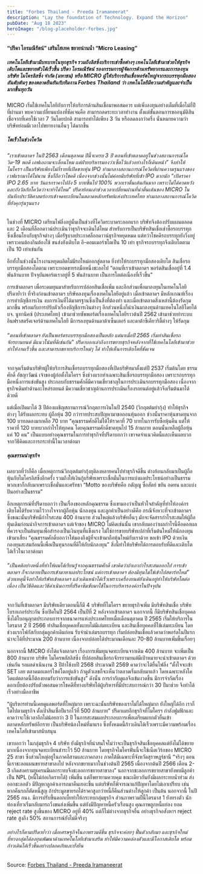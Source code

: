 ```yaml
---
title: "Forbes Thailand - Preeda Iramaneerat"
description: "Lay the foundation of Technology. Expand the Horizon"
pubDate: "Aug 18 2023"
heroImage: "/blog-placeholder-forbes.jpg"
---
```


#### “ปรีดา ไอรมณีรัตน์” เสริมไฮเทค ขยายน่านน้ำ “Micro Leasing”

##### เทคโนโลยีเข้ามามีบทบาทในทุกธุรกิจ รวมถึงลิสซิ่งบริการเช่าซื้อต่างๆ เทคโนโลยีเข้ามาช่วยให้ธุรกิจเติบโตและขยายตัวได้เร็วขึ้น ปรีดา ไอรมณีรัตน์ รองกรรมการผู้จัดการด้านทรัพยากรและการลงทุน บริษัท ไมโครลิสซิ่ง จำกัด (มหาชน) หรือ MICRO ผู้ให้บริการสินเชื่อพอร์ตใหญ่จากรถบรรทุกมือสองอันดับต้นๆ ของตลาดยืนยันกับทีมงาน Forbes Thailand ว่า เทคโนโลยีมีความสำคัญและจำเป็นมากขึ้นทุกวัน

MICRO เริ่มใช้เทคโนโลยีกับการให้บริการด้านสินเชื่อมาพอสมควร แต่เพิ่งลงทุนอย่างเต็มที่เมื่อไม่กี่ปีที่ผ่านมา พบความเปลี่ยนแปลงที่ชัดเจนคือ สามารถลดระยะเวลาทำงาน ตั้งแต่ขั้นตอนการขออนุมัติสินเชื่อจากที่เคยใช้เวลา 7 วันโดยปกติ สามารถทำได้เพียง 3 วัน หรือลดลงกว่าครึ่ง นั่นหมายความว่าบริษัทย่อมมีเวลาไปขยายงานอื่นๆ ได้มากขึ้น 

##### โตเร็วในช่วงโควิด

###### “เราเข้าตลาดฯ ในปี 2563 เดือนตุลาคม ปีนี้จะครบ 3 ปี ตอนที่เข้าตลาดอยู่ในช่วงสถานการณ์โควิด-19 พอดี เอฟเอถามจะเลื่อนไหม แต่ฝ่ายบริหารมองว่าเซ็ตไว้แล้วอย่างไรก็เดินหน้า” จึงทำให้ไมโครฯ เป็นบริษัทเพียงไม่กี่รายที่เปิดขายหุ้น IPO ท่ามกลางสถานการณ์โควิดที่ผ่านความรุนแรงของเวฟแรกมาได้ไม่นาน ซึ่งก็ถือว่าโชคดี เนื่องจากช่วงนั้นไม่ค่อยมีบริษัทที่เข้า IPO มากนัก “เปิดราคา IPO 2.65 บาท วันแรกราคาไปถึง 5 บาทขึ้นไป 100% พวกเราตื่นเต้นกันมาก เพราะไม่ได้คาดหวังและกังวัลกับโควิดว่าจะทำได้ไหม” ปรีดาย้อนเล่าช่วงเวลาเปลี่ยนผ่านที่น่าตื่นเต้นของ MICRO ในบันทึกประวัติศาสตร์การเข้าจดทะเบียนในตลาดหลักทรัพย์แห่งประเทศไทย ท่ามกลางสถานการณ์โควิดที่ยังคุกรุ่นรุนแรง

ในช่วงที่ MICRO เตรียมไฟลิ่งอยู่นั้นเป็นช่วงที่โควิดระบาดระลอกแรก บริษัทจึงต้องปรับแผนตลอด และ 2 เดือนที่ล็อกดาวน์ประเมินว่าธุรกิจจะเดินได้ไหม สำหรับการเป็นบริษัทสินเชื่อเช่าซื้อรถบรรทุก ซึ่งเชื่อมโยงกับธุรกิจต่างๆ เมื่อรัฐบาลประกาศล็อกดาวน์ธุรกิจหยุดหมด แต่ทว่าโชคดีรถบรรทุกยังวิ่งอยู่เพราะคนต้องกินต้องใช้ ขนส่งยังเติบโต อี-คอมเมอร์ซโตเป็น 10 เท่า ธุรกิจรถบรรทุกจึงเติบโตตามเป็น 10 เท่าเช่นกัน

อีกทั้งในช่วงนั้นโรงงานหยุดผลิตไม่มีรถใหม่ออกสู่ตลาด ยิ่งทำให้รถบรรทุกมือสองเติบโต สินเชื่อรถบรรทุกมือสองโตตาม เพราะยอดขายรถมือหนึ่งชะลอไป “ตอนที่เราเข้าตลาดฯ พอร์ตสินเชื่ออยู่ที่ 1.4 พันล้านบาท ปัจจุบันพอร์ตเราอยู่ที่ 5 พันล้านบาท เป็นการโตต่อเนื่องที่เร็วขึ้น” 
    
การเข้าตลาดฯ เพื่อระดมทุนมาสำหรับการปล่อยสินเชื่อเพิ่ม และอีกส่วนเพื่อมาลงทุนในเทคโนโลยี ปรีดาย้ำว่า ที่จริงก่อนเข้าตลาดฯ บริษัทลงทุนเรื่องเทคโนโลยีอยู่แล้ว เมื่อเข้าตลาดฯ มีหลักเกณฑ์เรื่องการทำบัญชีการเงิน งบการเงินที่ได้มาตรฐานซึ่งเป็นสิ่งที่ต้องทำ และเมื่อเข้าตลาดสิ่งเหล่านี้ต้องรัดกุมมากขึ้น พร้อมกับการปรับตัวเรื่องบัญชีการเงินต่างๆ อีกส่วนหนึ่งก็นำเงินมาลงทุนด้านเทคโนโลยีโดยได้ บจ. นูทานิคซ์ (ประเทศไทย) เข้ามาช่วยซัพพอร์ตเรื่องเทคโนโลยีราวต้นปี 2562 เข้ามาช่วยทำระบบอินฟราสตรัคเจอร์ด้านเทคโนโลยี มีการลงทุนด้านดาต้าเซ็นเตอร์ และดาต้าซีเคียวริตี้ต่างๆ ให้รัดกุม

###### “ตอนที่เข้าตลาดฯ ยังเป็นพอร์ตรถบรรทุกมือสองเป็นหลัก แต่มาเมื่อปี 2565 เริ่มทำสินเชื่อรถจักรยานยนต์ มีแนวโน้มที่ดีเช่นกัน” ปรีดาบอกเล่าถึงการขยายธุรกิจหลังจากที่ใช้เทคโนโลยีเข้ามาช่วยทำให้งานเร็วขึ้น และสามารถขยายบริการใหม่ๆ ได้ ทำให้เห็นการเติบโตที่ชัดเจน

จากจุดเริ่มต้นบริษัทผู้ให้บริการสินเชื่อรถบรรทุกมือสองที่เปิดบริษัทมาตั้งแต่ปี 2537 เริ่มต้นโดย ธรรมศักดิ์ อัชญาวัฒน์ เจ้าของผู้ก่อตั้งไมโครฯ ซึ่งช่วงแรกทำเฉพาะสินเชื่อรถบรรทุกมือสอง เพราะรถบรรทุกมือหนึ่งการแข่งขันสูง ประกอบกับธรรมศักดิ์มีความเชี่ยวชาญในการประเมินรถบรรทุกมือสอง เนื่องจากธุรกิจเดิมทำด้านอะไหล่รถยนต์ มีความเชี่ยวชาญด้านการประเมินเรื่องรถยนต์อยู่แล้วจึงเริ่มต้นมาได้ด้วยดี

แต่เมื่อเปิดมาได้ 3 ปีต้องเผชิญสถานการณ์วิกฤตการเงินในปี 2540 (วิกฤตต้มยำกุ้ง) ทำให้ธุรกิจต่างๆ ได้รับผลกระทบ ผู้ถือหุ้น 30 กว่ารายประสบปัญหามาขอถอนหุ้นออก ช่วงนั้นราคาหุ้นขาดทุนจาก 100 บาทลดลงมาเหลือ 70 บาท “คุณธรรมศักดิ์ไม่ได้ให้ราคาที่ 70 บาทในการรับซื้อหุ้นคืน แต่ให้ราคาที่ 120 บาทบวกกำไรให้ทุกคน โดยคุณธรรมศักดิ์ขาดทุนไป 15 ล้านบาท ตอนนั้นเหลือผู้ถือหุ้นแค่ 10 คน” เป็นแบบอย่างคุณธรรมในการทำธุรกิจที่ปรีดาบอกว่า เขาจดจำแนวคิดนี้และเห็นผลบวกจากวิธีคิดและการกระทำนี้ในเวลาต่อมา

##### คุณธรรมนำธุรกิจ
    
ผลบวกที่ว่าก็คือ เมื่อเหตุการณ์วิกฤตต้มยำกุ้งยุติลงหลายคนไปทำธุรกิจดีขึ้น ต่างย้อนกลับมาเป็นผู้ถือหุ้นกับไมโครลิสซิ่งอีกครั้ง รวมถึงให้เงินกู้บริษัทเพราะเชื่อมั่นในการแบ่งผลประโยชน์อย่างเป็นธรรม พวกเขาก็กลับมาเพราะเชื่อมั่นและศรัทธา “Motto ของบริษัทคือ กตัญญู ซื่อสัตย์ ขยัน อดทน และแบ่งปันอย่างเป็นธรรม” 

อีกเหตุการณ์ที่ปรีดาบอกว่า เป็นเรื่องของหลักคุณธรรม ซึ่งเขามองว่าเป็นหัวใจสำคัญที่ทำให้องค์กรเติบโตได้รับความไว้วางใจจากผู้ถือหุ้น นักลงทุน และลูกค้าเป็นอย่างดีคือ กรณีจังหวะที่จะเข้าตลาดฯ ซึ่งขณะนั้นบริษัทมีกำไรสะสม 400 ล้านบาท ส่วนใหญ่แล้วบริษัทอื่นๆ มักจะจัดสรรกำไรสะสมให้ผู้ถือหุ้นเดิมก่อนนำกิจการเข้าตลาดฯ แต่เจ้าของ MICRO ไม่คิดเช่นนั้น เขากลับมองว่าผลกำไรนี้คือดอกผลที่ควรจะเป็นต้นทุนเพื่อสำรองเป็นเงินทุนที่แข็งแรง ไม่ใช่การขายบริษัทเปล่าที่เริ่มต้นใหม่ให้นักลงทุนเข้ามาเสี่ยง “คุณธรรมศักดิ์บอกว่าให้มองถึงผู้ที่จะเข้ามาถือหุ้นใหม่กับเราด้วย ขอเข้า IPO ด้วยเงินกองทุนสะสมก้อนนี้เพื่อเป็นทุนรอนที่ดีให้กับนักลงทุน” สิ่งนี้ทำให้บริษัทได้การตอบรับที่ดีและเติบโตได้เร็วในเวลาต่อมา 

###### “เป็นคติอย่างหนึ่งที่ทำให้ผมได้เรียนรู้จากคุณธรรมศักดิ์ เขาคิดว่าถ้าเอากำไรสะสมออกไป การเข้าตลาดฯ ก็จะกลายเป็นการเข้ามาหาผลประโยชน์ แต่การเข้าตลาดฯ ต้องมีทุนไม่ใช่เข้าไปสตาร์ทใหม่” ด้วยเหตุนี้จึงทำให้บริษัทเข้าตลาดฯ แล้วเดินหน้าได้เร็วเพราะเครื่องยนต์ยังเดินอยู่ทำให้บริษัทโตต่อเนื่อง เป็นวิธีคิดและวิธีดำเนินการที่ปรีดาซึมซับมาใช้ในการบริหารองค์กรในปัจจุบัน 

จากวันที่เข้าตลาดฯ มีบริษัทเดียวตอนนี้ก็มี 4 บริษัทที่ไมโครฯ ขยายธุรกิจเพิ่ม มีบริษัทสินเชื่อ บริษัทโบรกเกอร์ประกัน ซึ่งเปิดในปี 2564 เป็นปีที่ 2 หลังจากเข้าตลาดฯ นอกจากนี้ ก็มีบริษัทสินเชื่อบุคคล ซึ่งได้ใบอนุญาตประกอบการจากธนาคารแห่งประเทศไทยเมื่อเดือนตุลาคม ปี 2565 เริ่มให้บริการในไตรมาส 2 ปี 2566 ทำสินเชื่อบุคคลทั้งแบบไม่มีเล่มทะเบียน และสินเชื่อบุคคลที่ใช้เล่มทะเบียน 
โดยช่วงแรกโฟกัสกับกลุ่มลูกค้าเดิมก่อน รับจำนำเล่มรถบรรทุก เริ่มปล่อยสินเชื่อแล้วคาดว่าพอร์ตในปีแรกน่าจะได้ที่ประมาณ 200 ล้านบาท เนื่องจากปล่อยได้ประมาณเดือนละ 70-80 ล้านบาทเพิ่มขึ้นเรื่อยๆ 
    
นอกจากนี้ MICRO ยังได้แจ้งตลาดฯ เรื่องการเพิ่มทุนจดทะเบียนจากเดิม 400 ล้านบาท จะเพิ่มเป็น 800 ล้านบาท บริษัท ไมโครพลัสลิสซิ่ง ที่ปล่อยสินเชื่อรถจักรยานยนต์มีเป้าหมายจะนำเข้าตลาดฯ ด้วยเช่นกัน รอผลดำเนินงาน 3 ปีถ้าใช้งบปี 2568 ประมาณปี 2569 คาดว่าจะได้ยื่นไฟลิ่ง “ตั้งใจจะเข้า SET เลย ตลาดมอเตอร์ไซค์โตอยู่แล้ว ถ้าดูตัวเลขก็จะเห็นว่าตลาดเริ่มกลับมาแล้ว โดยเฉพาะหลังโควิดแต่ตลาดนี้ก็ต้องยอมรับว่าการแข่งขันสูง” ดังนั้น การกำกับดูแลจึงเข้มงวดขึ้น มีการจำกัดเรื่องดอกเบี้ยต้องปรับตัวพอสมควรโชคดีที่ทางบริษัทได้ผู้บริหารที่มีประสบการณ์กว่า 30 ปีมาช่วย จึงทำได้เร็วอย่างมืออาชีพ 
    
“ผู้บริหารท่านนี้เคยดูแลพอร์ตที่ใหญ่มาก เพราะฉะนั้นบริษัทของเราไม่ได้ใหญ่มาก ยังใหญ่ได้อีก เราก็โตไปตามธุรกิจ ตั้งเป้าสินเชื่อปีแรกไว้ที่ 500 ล้านบาท” ปรีดาเผยอีกธุรกิจที่ไมโครฯ กำลังฟูมฟักและคาดว่าจะใช้เวลาอีกไม่น้อยกว่า 3 ปี ในการสะสมผลประกอบการเพื่อเตรียมแยกตัวยื่นเข้าตลาดหลักทรัพย์อีกราย เป็นบริษัทน้องใหม่ที่มาแรง ซึ่งทั้งหมดนี้ก้าวเดินได้เร็วเพราะมีความพร้อมเรื่องเทคโนโลยีเข้ามาสนับสนุน 

เขาบอกว่า ในกลุ่มธุรกิจ 4 บริษัท ยังมีธุรกิจที่น่าสนใจไม่ว่าจะเป็นธุรกิจสินเชื่อบุคคลแต่ยังไม่ได้ขยายมากเนื่องจากทุนจดทะเบียนชำระไว้ 50 ล้านบาท โดยธุรกิจไมโครฟินนี้จะใช้เน็ตเวิร์กของ MICRO 25 สาขา ซึ่งส่วนใหญ่อยู่ในภาคอีสานและภาคกลาง ภาคใต้มีเฉพาะที่จังหวัดสุราษฎร์ธานี “จริงๆ ตอนนี้เราชะลอแผนขยายสาขาลงไป หลังจากขยายมากในช่วงต้นปี 2565 เนื่องจากต้นปี 2566 เดือน 2-3 เกิดสงครามยูเครนมีผลกระทบจึงชะลอการขยายสาขาลง” 
นอกจากชะลอการขยายสาขายังพบมีลูกค้าเป็น NPL (หนี้ไม่ก่อเกิดรายได้) เพิ่มขึ้น แต่ก็พยายามควบคุม ขณะเดียวกันยังมีผลกระทบน้ำท่วม ส่งออกชะลอตัว มีปัญหาลูกค้าเอารถมาคืนเยอะขึ้น แต่บริษัทก็พิจารณาแก้ปัญหาโดยไม่เอาเปรียบ เช่น หากคืนรถก็ตัดหนี้สูญ ถ้าประมูลขายรถได้ราคาสูงกว่าหนี้ก็คืนส่วนต่างให้ลูกค้า เป็นต้น 
นอกจากนี้ ในปี 2565 กนง. มีการปรับขึ้นดอกเบี้ยทำให้กระทบกลุ่มธุรกิจ ส่วนภาพรวมปีนี้ไตรมาส 1 ยังทรงตัว นักท่องเที่ยวเริ่มกลับมารถวิ่งขนส่งเพิ่มขึ้น แต่ยังมีปัญหาหนี้ครัวเรือนสูง คุณภาพลูกหนี้แย่ลง ยอด reject rate สูงขึ้นของ MICRO อยู่ที่ 40% แต่ก็ไม่ต่างจากธุรกิจอื่น อย่างธุรกิจอสังหาฯ reject rate สูงถึง 50% สถานการณ์ยังไม่ดีจริงๆ 
    
###### อย่างไรก็ตามปรีดาย้ำว่า เมื่อเศรษฐกิจในภาพรวมดีขึ้น ธุรกิจจะค่อยๆ ฟื้นตัวกลับมา และธุรกิจใหม่ที่ทางกลุ่มได้ลงทุนพัฒนาด้านเทคโนโลยีเข้ามาเสริม ทำให้มีความคล่องตัวและมีโอกาสเติบโต พร้อมก้าวเดินได้เร็วขึ้นอย่างปลอดภัยและยั่งยืน

Source: [Forbes Thailand - Preeda Iramaneerat](https://forbesthailand.com/dine-with-the-boss/people/%E0%B8%9B%E0%B8%A3%E0%B8%B5%E0%B8%94%E0%B8%B2-%E0%B9%84%E0%B8%AD%E0%B8%A3%E0%B8%A1%E0%B8%93%E0%B8%B5%E0%B8%A3%E0%B8%B1%E0%B8%95%E0%B8%99%E0%B9%8C-%E0%B9%80%E0%B8%AA%E0%B8%A3%E0%B8%B4%E0%B8%A1%E0%B9%84%E0%B8%AE%E0%B9%80%E0%B8%97%E0%B8%84-%E0%B8%82%E0%B8%A2%E0%B8%B2%E0%B8%A2%E0%B8%99%E0%B9%88%E0%B8%B2%E0%B8%99%E0%B8%99%E0%B9%89%E0%B8%B3-micro-leasing)